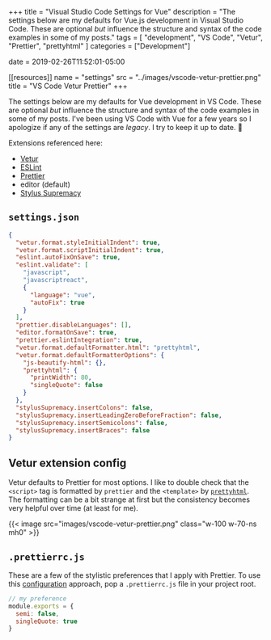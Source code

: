 +++
title = "Visual Studio Code Settings for Vue"
description = "The settings below are my defaults for Vue.js development in Visual Studio Code. These are optional _but_ influence the structure and syntax of the code examples in some of my posts."
tags = [
  "development", 
  "VS Code", 
  "Vetur",
  "Prettier",
  "prettyhtml"
  ]
categories = ["Development"]

date = 2019-02-26T11:52:01-05:00

[[resources]]
  name = "settings"
  src = "../images/vscode-vetur-prettier.png"
  title = "VS Code Vetur Prettier"
+++

The settings below are my defaults for Vue development in VS Code. These are optional _but_ influence the structure and syntax of the code examples in some of my posts. I've been using VS Code with Vue for a few years so I apologize if any of the settings are _legacy_. I try to keep it up to date. :calendar:

Extensions referenced here:

- [Vetur](https://marketplace.visualstudio.com/items?itemName=octref.vetur)
- [ESLint](https://marketplace.visualstudio.com/items?itemName=dbaeumer.vscode-eslint)
- [Prettier](https://marketplace.visualstudio.com/items?itemName=esbenp.prettier-vscode)
- editor (default)
- [Stylus Supremacy](https://marketplace.visualstudio.com/items?itemName=thisismanta.stylus-supremacy)

## `settings.json`

```json
{
  "vetur.format.styleInitialIndent": true,
  "vetur.format.scriptInitialIndent": true,
  "eslint.autoFixOnSave": true,
  "eslint.validate": [
    "javascript",
    "javascriptreact",
    {
      "language": "vue",
      "autoFix": true
    }
  ],
  "prettier.disableLanguages": [],
  "editor.formatOnSave": true,
  "prettier.eslintIntegration": true,
  "vetur.format.defaultFormatter.html": "prettyhtml",
  "vetur.format.defaultFormatterOptions": {
    "js-beautify-html": {},
    "prettyhtml": {
      "printWidth": 80,
      "singleQuote": false
    }
  },
  "stylusSupremacy.insertColons": false,
  "stylusSupremacy.insertLeadingZeroBeforeFraction": false,
  "stylusSupremacy.insertSemicolons": false,
  "stylusSupremacy.insertBraces": false
}
```

## Vetur extension config

Vetur defaults to Prettier for most options. I like to double check that the `<script>` tag is formatted by `prettier` and the `<template>` by [`prettyhtml`](https://prettyhtml.netlify.com/). The formatting can be a bit strange at first but the consistency becomes very helpful over time (at least for me).

{{< image src="images/vscode-vetur-prettier.png" class="w-100 w-70-ns mh0" >}}

## `.prettierrc.js`

These are a few of the stylistic preferences that I apply with Prettier. To use this [configuration](https://prettier.io/docs/en/configuration.html) approach, pop a `.prettierrc.js` file in your project root.

```js
// my preference
module.exports = {
  semi: false,
  singleQuote: true
}
```

